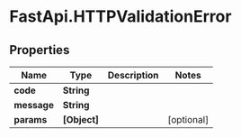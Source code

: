 # FastApi.HTTPValidationError

## Properties

Name | Type | Description | Notes
------------ | ------------- | ------------- | -------------
**code** | **String** |  | 
**message** | **String** |  | 
**params** | **[Object]** |  | [optional] 


